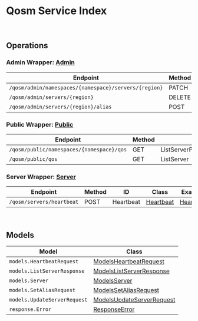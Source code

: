 # Qosm Service Index

&nbsp;

## Operations

### Admin Wrapper:  [Admin](../../src/main/java/net/accelbyte/sdk/api/qosm/wrappers/Admin.java)
| Endpoint | Method | ID | Class | Example |
|---|---|---|---|---|
| `/qosm/admin/namespaces/{namespace}/servers/{region}` | PATCH | UpdateServerConfig | [UpdateServerConfig](../../src/main/java/net/accelbyte/sdk/api/qosm/operations/admin/UpdateServerConfig.java) | [UpdateServerConfig](../../samples/cli/src/main/java/net/accelbyte/sdk/cli/api/qosm/admin/UpdateServerConfig.java) |
| `/qosm/admin/servers/{region}` | DELETE | DeleteServer | [DeleteServer](../../src/main/java/net/accelbyte/sdk/api/qosm/operations/admin/DeleteServer.java) | [DeleteServer](../../samples/cli/src/main/java/net/accelbyte/sdk/cli/api/qosm/admin/DeleteServer.java) |
| `/qosm/admin/servers/{region}/alias` | POST | SetServerAlias | [SetServerAlias](../../src/main/java/net/accelbyte/sdk/api/qosm/operations/admin/SetServerAlias.java) | [SetServerAlias](../../samples/cli/src/main/java/net/accelbyte/sdk/cli/api/qosm/admin/SetServerAlias.java) |

### Public Wrapper:  [Public](../../src/main/java/net/accelbyte/sdk/api/qosm/wrappers/Public.java)
| Endpoint | Method | ID | Class | Example |
|---|---|---|---|---|
| `/qosm/public/namespaces/{namespace}/qos` | GET | ListServerPerNamespace | [ListServerPerNamespace](../../src/main/java/net/accelbyte/sdk/api/qosm/operations/public_/ListServerPerNamespace.java) | [ListServerPerNamespace](../../samples/cli/src/main/java/net/accelbyte/sdk/cli/api/qosm/public_/ListServerPerNamespace.java) |
| `/qosm/public/qos` | GET | ListServer | [ListServer](../../src/main/java/net/accelbyte/sdk/api/qosm/operations/public_/ListServer.java) | [ListServer](../../samples/cli/src/main/java/net/accelbyte/sdk/cli/api/qosm/public_/ListServer.java) |

### Server Wrapper:  [Server](../../src/main/java/net/accelbyte/sdk/api/qosm/wrappers/Server.java)
| Endpoint | Method | ID | Class | Example |
|---|---|---|---|---|
| `/qosm/servers/heartbeat` | POST | Heartbeat | [Heartbeat](../../src/main/java/net/accelbyte/sdk/api/qosm/operations/server/Heartbeat.java) | [Heartbeat](../../samples/cli/src/main/java/net/accelbyte/sdk/cli/api/qosm/server/Heartbeat.java) |


&nbsp;

## Models

| Model | Class |
|---|---|
| `models.HeartbeatRequest` | [ModelsHeartbeatRequest](../../src/main/java/net/accelbyte/sdk/api/qosm/models/ModelsHeartbeatRequest.java) |
| `models.ListServerResponse` | [ModelsListServerResponse](../../src/main/java/net/accelbyte/sdk/api/qosm/models/ModelsListServerResponse.java) |
| `models.Server` | [ModelsServer](../../src/main/java/net/accelbyte/sdk/api/qosm/models/ModelsServer.java) |
| `models.SetAliasRequest` | [ModelsSetAliasRequest](../../src/main/java/net/accelbyte/sdk/api/qosm/models/ModelsSetAliasRequest.java) |
| `models.UpdateServerRequest` | [ModelsUpdateServerRequest](../../src/main/java/net/accelbyte/sdk/api/qosm/models/ModelsUpdateServerRequest.java) |
| `response.Error` | [ResponseError](../../src/main/java/net/accelbyte/sdk/api/qosm/models/ResponseError.java) |
